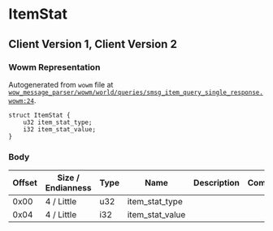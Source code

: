 # ItemStat

## Client Version 1, Client Version 2

### Wowm Representation

Autogenerated from `wowm` file at [`wow_message_parser/wowm/world/queries/smsg_item_query_single_response.wowm:24`](https://github.com/gtker/wow_messages/tree/main/wow_message_parser/wowm/world/queries/smsg_item_query_single_response.wowm#L24).
```rust,ignore
struct ItemStat {
    u32 item_stat_type;
    i32 item_stat_value;
}
```
### Body

| Offset | Size / Endianness | Type | Name | Description | Comment |
| ------ | ----------------- | ---- | ---- | ----------- | ------- |
| 0x00 | 4 / Little | u32 | item_stat_type |  |  |
| 0x04 | 4 / Little | i32 | item_stat_value |  |  |

